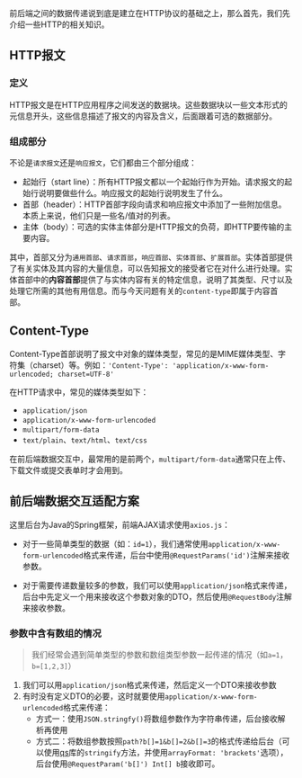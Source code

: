 前后端之间的数据传递说到底是建立在HTTP协议的基础之上，那么首先，我们先介绍一些HTTP的相关知识。

## HTTP报文

### 定义

HTTP报文是在HTTP应用程序之间发送的数据块。这些数据块以一些文本形式的元信息开头，这些信息描述了报文的内容及含义，后面跟着可选的数据部分。

### 组成部分

不论是`请求报文`还是`响应报文`，它们都由三个部分组成：

- 起始行（start line）：所有HTTP报文都以一个起始行作为开始。请求报文的起始行说明要做些什么。响应报文的起始行说明发生了什么。
- 首部（header）：HTTP首部字段向请求和响应报文中添加了一些附加信息。本质上来说，他们只是一些名/值对的列表。
- 主体（body）：可选的实体主体部分是HTTP报文的负荷，即HTTP要传输的主要内容。

其中，首部又分为`通用首部`、`请求首部`，`响应首部`、`实体首部`、`扩展首部`。实体首部提供了有关实体及其内容的大量信息，可以告知报文的接受者它在对什么进行处理。实体首部中的**内容首部**提供了与实体内容有关的特定信息，说明了其类型、尺寸以及处理它所需的其他有用信息。而与今天问题有关的`content-type`即属于内容首部。

## Content-Type

Content-Type首部说明了报文中对象的媒体类型，常见的是MIME媒体类型、字符集（charset）等。例如：`'Content-Type': 'application/x-www-form-urlencoded; charset=UTF-8'`

在HTTP请求中，常见的媒体类型如下：

- `application/json`
- `application/x-www-form-urlencoded`
- `multipart/form-data`
- `text/plain`、`text/html`、`text/css`

在前后端数据交互中，最常用的是前两个，`multipart/form-data`通常只在上传、下载文件或提交表单时才会用到。

## 前后端数据交互适配方案

这里后台为Java的Spring框架，前端AJAX请求使用`axios.js`：

- 对于一些简单类型的数据（如：`id=1`），我们通常使用`application/x-www-form-urlencoded`格式来传递，后台中使用`@RequestParams('id')`注解来接收参数。

- 对于需要传递数量较多的参数，我们可以使用`application/json`格式来传递，后台中先定义一个用来接收这个参数对象的DTO，然后使用`@RequestBody`注解来接收参数。

### 参数中含有数组的情况

> 我们经常会遇到简单类型的参数和数组类型参数一起传递的情况（如`a=1`，`b=[1,2,3]`）

1. 我们可以用`application/json`格式来传递，然后定义一个DTO来接收参数
2. 有时没有定义DTO的必要，这时就要使用`application/x-www-form-urlencoded`格式来传递：
   - 方式一：使用`JSON.stringfy()`将数组参数作为字符串传递，后台接收解析再使用
   - 方式二：将数组参数按照`path?b[]=1&b[]=2&b[]=3`的格式传递给后台（可以使用[qs](https://github.com/ljharb/qs)库的`stringify`方法，并使用`arrayFormat: 'brackets'`选项），后台使用`@RequestParam('b[]') Int[] b`接收即可。



